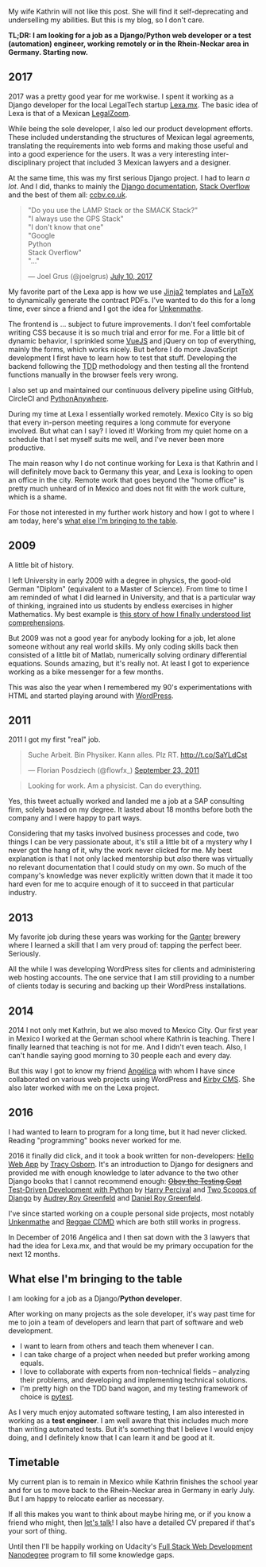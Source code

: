 <!--
.. title: A short work history. Looking for more.
.. slug: looking-for-work-django-developer-can-do-a-lot
.. date: 2018-01-09 10:08:55 UTC-06:00
.. tags: job, python, django
.. category: 
.. link: 
.. description: 
.. type: text
-->

My wife Kathrin will not like this post. She will find it self-deprecating and underselling my abilities. But this is my blog, so I don't care.

**TL;DR: I am looking for a job as a Django/Python web developer or a test (automation) engineer, working remotely or in the Rhein-Neckar area in Germany. Starting now.**


## 2017
2017 was a pretty good year for me workwise. I spent it working as a Django developer for the local LegalTech startup [Lexa.mx](https://www.lexa.mx/). The basic idea of Lexa is that of a Mexican [LegalZoom](http://legalzoom.com/).

While being the sole developer, I also led our product development efforts. These included understanding the structures of Mexican legal agreements, translating the requirements into web forms and making those useful and into a good experience for the users. It was a very interesting inter-disciplinary project that included 3 Mexican lawyers and a designer.

At the same time, this was my first serious Django project. I had to learn _a lot_. And I did, thanks to mainly the [Django documentation](https://docs.djangoproject.com/en/1.11/), [Stack Overflow](https://stackoverflow.com/questions/tagged/django) and the best of them all: [ccbv.co.uk](http://ccbv.co.uk/).

<blockquote class="twitter-tweet" data-lang="en"><p lang="en" dir="ltr">&quot;Do you use the LAMP Stack or the SMACK Stack?&quot;<br>&quot;I always use the GPS Stack&quot;<br>&quot;I don&#39;t know that one&quot;<br>&quot;Google<br> Python<br> Stack Overflow&quot;<br>&quot;...&quot;</p>&mdash; Joel Grus (@joelgrus) <a href="https://twitter.com/joelgrus/status/884536268058574848?ref_src=twsrc%5Etfw">July 10, 2017</a></blockquote>
<script async src="https://platform.twitter.com/widgets.js" charset="utf-8"></script>

My favorite part of the Lexa app is how we use [Jinja2](http://jinja.pocoo.org/) templates and [LaTeX](https://en.wikipedia.org/wiki/LaTeX) to dynamically generate the contract PDFs. I've wanted to do this for a long time, ever since a friend and I got the idea for [Unkenmathe](https://github.com/FlowFX/unkenmathe.de).

The frontend is ... subject to future improvements. I don't feel comfortable writing CSS because it is so much trial and error for me. For a little bit of dynamic behavior, I sprinkled some [VueJS](https://vuejs.org/) and jQuery on top of everything, mainly the forms, which works nicely. But before I do more JavaScript development I first have to learn how to test that stuff. Developing the backend following the <abbr title="Test-Driven Development">TDD</abbr> methodology and then testing all the frontend functions manually in the browser feels very wrong.

I also set up and maintained our continuous delivery pipeline using GitHub, CircleCI and [PythonAnywhere](https://www.pythonanywhere.com/).

During my time at Lexa I essentially worked remotely. Mexico City is so big that every in-person meeting requires a long commute for everyone involved. But what can I say? I loved it! Working from my quiet home on a schedule that I set myself suits me well, and I've never been more productive.

The main reason why I do not continue working for Lexa is that Kathrin and I will definitely move back to Germany this year, and Lexa is looking to open an office in the city. Remote work that goes beyond the "home office" is pretty much unheard of in Mexico and does not fit with the work culture, which is a shame.

For those not interested in my further work history and how I got to where I am today, here's [what else I'm bringing to the table](#to-the-table).

## 2009
A little bit of history.

I left University in early 2009 with a degree in physics, the good-old German "Diplom" (equivalent to a Master of Science). From time to time I am reminded of what I did learned in University, and that is a particular way of thinking, ingrained into us students by endless exercises in higher Mathematics. My best example is [this story of how I finally understood list comprehensions](https://flowfx.de/blog/list-comprehensions-for-physicists/).

But 2009 was not a good year for anybody looking for a job, let alone someone without any real world skills. My only coding skills back then consisted of a little bit of Matlab, numerically solving ordinary differential equations. Sounds amazing, but  it's really not. At least I got to experience working as a bike messenger for a few months.

This was also the year when I remembered my 90's experimentations with HTML and started playing around with [WordPress](https://wordpress.org/).

## 2011
2011 I got my first "real" job.

<blockquote class="twitter-tweet" data-lang="en"><p lang="de" dir="ltr">Suche Arbeit. Bin Physiker. Kann alles. Plz RT. <a href="http://t.co/SaYLdCst">http://t.co/SaYLdCst</a></p>&mdash; Florian Posdziech (@flowfx_) <a href="https://twitter.com/flowfx_/status/117235531968036865?ref_src=twsrc%5Etfw">September 23, 2011</a></blockquote>
<script async src="https://platform.twitter.com/widgets.js" charset="utf-8"></script>

> Looking for work. Am a physicist. Can do everything.

Yes, this tweet actually worked and landed me a job at a SAP consulting firm, solely based on my degree. It lasted about 18 months before both the company and I were happy to part ways.

Considering that my tasks involved business processes and code, two things I can be very passionate about, it's still a little bit of a mystery why I never got the hang of it, why the work never clicked for me. My best explanation is that I not only lacked mentorship but *also* there was virtually no relevant documentation that I could study on my own. So much of the company's knowledge was never explicitly written down that it made it too hard even for me to acquire enough of it to succeed in that particular industry.

## 2013
My favorite job during these years was working for the [Ganter](http://www.ganter.com/brau-erlebnis.html) brewery where I learned a skill that I am very proud of: tapping the perfect beer. Seriously.

All the while I was developing WordPress sites for clients and administering web hosting accounts. The one service that I am still providing to a number of clients today is securing and backing up their WordPress installations.

## 2014
2014 I not only met Kathrin, but we also moved to Mexico City. Our first year in Mexico I worked at the German school where Kathrin is teaching. There I finally learned that teaching is not for me. And I didn't even teach. Also, I can't handle saying good morning to 30 people each and every day.

But this way I got to know my friend [Angélica](https://angelica-ramos.com/) with whom I have since collaborated on various web projects using WordPress and [Kirby CMS](https://getkirby.com/). She also later worked with me on the Lexa project.

## 2016
I had wanted to learn to program for a long time, but it had never clicked. Reading "programming" books never worked for me.

2016 it finally did click, and it took a book written for non-developers: [Hello Web App](hellowebbooks.com/learn-django/) by [Tracy Osborn](https://twitter.com/limedaring). It's an introduction to Django for designers and provided me with enough knowledge to later advance to the two other Django books that I cannot recommend enough: [<s>Obey the Testing Goat</s> Test-Driven Development with Python](http://www.obeythetestinggoat.com/pages/book.html) by [Harry Percival](@hjwp) and [Two Scoops of Django](https://www.twoscoopspress.com/) by [Audrey Roy Greenfeld](https://twitter.com/audreyr) and [Daniel Roy Greenfeld](https://twitter.com/pydanny).

I've since started working on a couple personal side projects, most notably [Unkenmathe](https://github.com/FlowFX/unkenmathe.de/) and [Reggae CDMD](https://www.reggae-cdmx.com/) which are both still works in progress.

In December of 2016 Angélica and I then sat down with the 3 lawyers that had the idea for Lexa.mx, and that would be my primary occupation for the next 12 months.

<a name="to-the-table"></a>
## What else I'm bringing to the table
I am looking for a job as a Django/**Python developer**.

After working on many projects as the sole developer, it's way past time for me to join a team of developers and learn that part of software and web development.

- I want to learn from others and teach them whenever I can.
- I can take charge of a project when needed but prefer working among equals.
- I love to collaborate with experts from non-technical fields – analyzing their problems, and developing and implementing technical solutions.
- I'm pretty high on the TDD band wagon, and my testing framework of choice is [pytest](https://docs.pytest.org/en/latest/).

As I very much enjoy automated software testing, I am also interested in working as a **test engineer**. I am well aware that this includes much more than writing automated tests. But it's something that I believe I would enjoy doing, and I definitely know that I can learn it and be good at it.

## Timetable
My current plan is to remain in Mexico while Kathrin finishes the school year and for us to move back to the Rhein-Neckar area in Germany in early July. But I am happy to relocate earlier as necessary.

If all this makes you want to think about maybe hiring me, or if you know a friend who might, then [let's talk](link://slug/contact)! I also have a detailed CV prepared if that's your sort of thing.

Until then I'll be happily working on Udacity's [Full Stack Web Development Nanodegree](https://www.udacity.com/course/full-stack-web-developer-nanodegree--nd004) program to fill some knowledge gaps.
